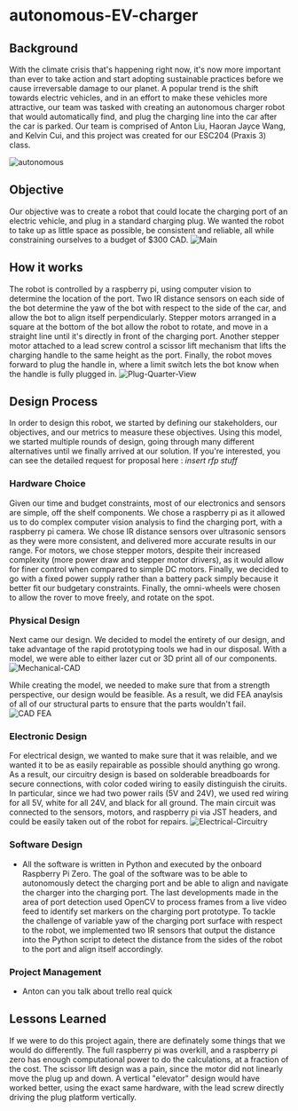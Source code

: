 # autonomous-EV-charger

## Background
With the climate crisis that's happening right now, it's now more important than ever to take action and start adopting sustainable practices before we cause irreversable damage to our planet. A popular trend is the shift towards electric vehicles, and in an effort to make these vehicles more attractive, our team was tasked with creating an autonomous charger robot that would automatically find, and plug the charging line into the car after the car is parked. Our team is comprised of Anton Liu, Haoran Jayce Wang, and Kelvin Cui, and this project was created for our ESC204 (Praxis 3) class.

<img src="https://i.ibb.co/129g9J2/autonomous.jpg" alt="autonomous" border="0">

## Objective
Our objective was to create a robot that could locate the charging port of an electric vehicle, and plug in a standard charging plug. We wanted the robot to take up as little space as possible, be consistent and reliable, all while constraining ourselves to a budget of $300 CAD. 
<img src="https://i.ibb.co/TKp0mkW/Main.png" alt="Main" border="0">

## How it works
The robot is controlled by a raspberry pi, using computer vision to determine the location of the port. Two IR distance sensors on each side of the bot determine the yaw of the bot with respect to the side of the car, and allow the bot to align itself perpendicularly. Stepper motors arranged in a square at the bottom of the bot allow the robot to rotate, and move in a straight line until it's directly in front of the charging port. Another stepper motor attached to a lead screw control a scissor lift mechanism that lifts the charging handle to the same height as the port. Finally, the robot moves forward to plug the handle in, where a limit switch lets the bot know when the handle is fully plugged in.
<img src="https://i.ibb.co/3hRGWwT/Plug-Quarter-View.png" alt="Plug-Quarter-View" border="0">

## Design Process
In order to design this robot, we started by defining our stakeholders, our objectives, and our metrics to measure these objectives. Using this model, we started multiple rounds of design, going through many different alternatives until we finally arrived at our solution. If you're interested, you can see the detailed request for proposal here : 
*insert rfp stuff*

### Hardware Choice
Given our time and budget constraints, most of our electronics and sensors are simple, off the shelf components. We chose a raspberry pi as it allowed us to do complex computer vision analysis to find the charging port, with a raspberry pi camera. We chose IR distance sensors over ultrasonic sensors as they were more consistent, and delivered more accurate results in our range. For motors, we chose stepper motors, despite their increased complexity (more power draw and stepper motor drivers), as it would allow for finer control when compared to simple DC motors. Finally, we decided to go with a fixed power supply rather than a battery pack simply because it better fit our budgetary constraints. Finally, the omni-wheels were chosen to allow the rover to move freely, and rotate on the spot.

### Physical Design
Next came our design. We decided to model the entirety of our design, and take advantage of the rapid prototyping tools we had in our disposal. With a model, we were able to either lazer cut or 3D print all of our components.
<img src="https://i.ibb.co/cTCK34R/Mechanical-CAD.png" alt="Mechanical-CAD" border="0">

While creating the model, we needed to make sure that from a strength perspective, our design would be feasible. As a result, we did FEA anaylsis of all of our structural parts to ensure that the parts wouldn't fail.
<img src="https://i.ibb.co/1qKz7cp/Untitled-drawing-25.png" alt="CAD FEA" border="0">

### Electronic Design
For electrical design, we wanted to make sure that it was relaible, and we wanted it to be as easily repairable as possible should anything go wrong. As a result, our circuitry design is based on solderable breadboards for secure connections, with color coded wiring to easily distinguish the ciruits. In particular, since we had two power rails (5V and 24V), we used red wiring for all 5V, white for all 24V, and black for all ground. The main circuit was connected to the sensors, motors, and raspberry pi via JST headers, and could be easily taken out of the robot for repairs.
<img src="https://i.ibb.co/61pWSQ2/Electrical-Circuitry.jpg" alt="Electrical-Circuitry" border="0">

### Software Design
- All the software is written in Python and executed by the onboard Raspberry Pi Zero. The goal of the software was to be able to autonomously detect the charging port and be able to align and navigate the charger into the charging port. The last developments made in the area of port detection used OpenCV to process frames from a live video feed to identify set markers on the charging port prototype. To tackle the challenge of variable yaw of the charging port surface with respect to the robot, we implemented two IR sensors that output the distance into the Python script to detect the distance from the sides of the robot to the port and align itself accordingly. 

### Project Management
- Anton can you talk about trello real quick 

## Lessons Learned
If we were to do this project again, there are definately some things that we would do differently. The full raspberry pi was overkill, and a raspberry pi zero has enough computational power to do the calculations, at a fraction of the cost. The scissor lift design was a pain, since the motor did not linearly move the plug up and down. A vertical "elevator" design would have worked better, using the exact same hardware, with the lead screw directly driving the plug platform vertically.
